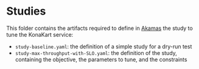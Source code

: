 # Studies

This folder contains the artifacts required to define in [Akamas][Site] the study to tune the KonaKart service:

* `study-baseline.yaml`: the definition of a simple study for a dry-run test
* `study-max-throughput-with-SLO.yaml`: the definition of the study, containing the objective, the parameters to tune, and the constraints

[Site]: https://www.akamas.io/
